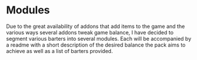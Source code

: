 # Modules

Due to the great availability of addons that add items to the game and the various ways several addons tweak game balance, I have decided to segment various barters into several modules. Each will be accompanied by a readme with a short description of the desired balance the pack aims to achieve as well as a list of barters provided.